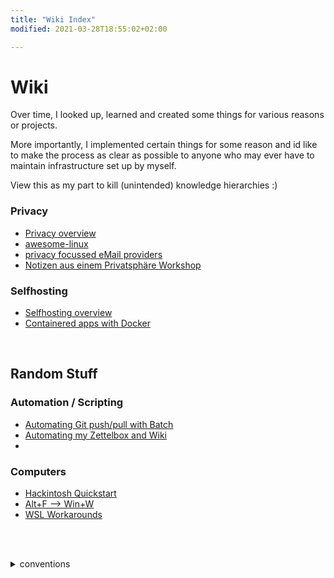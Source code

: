 ```yaml
---
title: "Wiki Index"
modified: 2021-03-28T18:55:02+02:00

---
```


# Wiki

Over time, I looked up, learned and created some things for various reasons or projects.

More importantly, I implemented certain things for some reason and id like to make the process as clear as possible to anyone who may ever have to maintain infrastructure set up by myself.

View this as my part to kill (unintended) knowledge hierarchies :)

### Privacy
* [Privacy overview](./privacy/privacy-index.md)
* [awesome-linux](./privacy/awesome-linux.md) 
* [privacy focussed eMail providers](./privacy/secure-email.md) 
* [Notizen aus einem Privatsphäre Workshop](./privacy/privacy-workshop-de.md) 

### Selfhosting
* [Selfhosting overview](./selfhosting/index-selfhosting.md)
* [Containered apps with Docker](./selfhosting/applications/container-apps-docker.md)

<br>

## Random Stuff
### Automation / Scripting
* [Automating Git push/pull with Batch](./automate-everything/win_git-pull_git-push)
* [Automating my Zettelbox and Wiki](./automate-everything/zettlr+git.md)
* <!--* [](./automate everything/)-->

### Computers
* [Hackintosh Quickstart](./computer/hackintosh.md)
* [Alt+F --> Win+W](./computer/win+w-close.md)
* [WSL Workarounds](./computer/wsl-stuff.md)

<br><br>

<details> <summary> conventions </summary>

### internal links
In case you are wondering WTF those numbers are: they are internal links used by [zettlr](zettlr.com).

### Languages
My default will be english, but in case I accidentally wrote in German (*-de.md), im not going to spend time translating. Use [deepl](deepl.com).

For my fellow germans: blabliblub-de.md zeigt dass die Datei auf Deutsch ist. Auch hier der Hinweis, dass [deepl](deepl.com) existiert.

</details>
